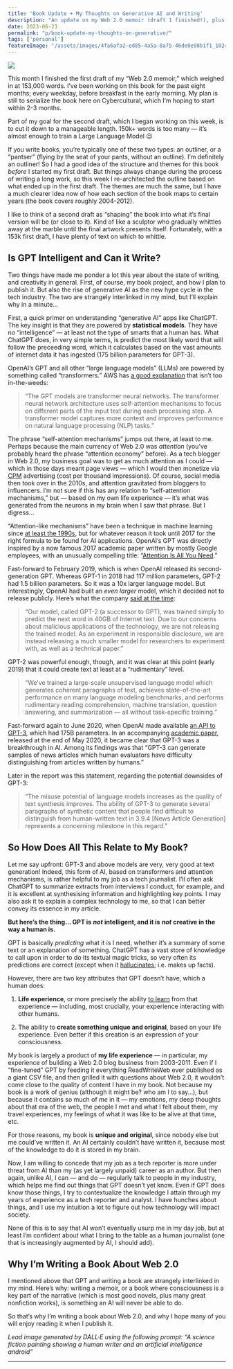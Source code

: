 ```yaml
---
title: 'Book Update + My Thoughts on Generative AI and Writing'
description: "An update on my Web 2.0 memoir (draft 1 finished!), plus thoughts on ChatGPT and its impact on society — especially on writers."
date: 2023-06-23
permalink: "p/book-update-my-thoughts-on-generative/"
tags: ['personal']
featureImage: "/assets/images/4fa6afa2-ed85-4a5a-8a75-46de0e98b1f1_1024x1024.jpg"
---
```

![](/assets/images/4fa6afa2-ed85-4a5a-8a75-46de0e98b1f1_1024x1024.jpg)

This month I finished the first draft of my “Web 2.0 memoir,” which weighed in at 153,000 words. I’ve been working on this book for the past eight months; every weekday, before breakfast in the early morning. My plan is still to serialize the book here on Cybercultural, which I’m hoping to start within 2-3 months.

Part of my goal for the second draft, which I began working on this week, is to cut it down to a manageable length. 150k+ words is too many — it’s almost enough to train a Large Language Model 😉

If you write books, you’re typically one of these two types: an outliner, or a “pantser” (flying by the seat of your pants, without an outline). I’m definitely an outliner! So I had a good idea of the structure and themes for this book _before_ I started my first draft. But things always change during the process of writing a long work, so this week I re-architected the outline based on what ended up in the first draft. The themes are much the same, but I have a much clearer idea now of how each section of the book maps to certain years (the book covers roughly 2004-2012).

I like to think of a second draft as “shaping” the book into what it’s final version will be (or close to it). Kind of like a sculptor who gradually whittles away at the marble until the final artwork presents itself. Fortunately, with a 153k first draft, I have plenty of text on which to whittle.

Is GPT Intelligent and Can it Write?
------------------------------------

Two things have made me ponder a lot this year about the state of writing, and creativity in general. First, of course, my book project, and how I plan to publish it. But also the rise of generative AI as the new hype cycle in the tech industry. The two are strangely interlinked in my mind, but I’ll explain why in a minute…

First, a quick primer on understanding “generative AI” apps like ChatGPT. The key insight is that they are powered by **statistical models**. They have no “intelligence” — at least not the type of smarts that a human has. What ChatGPT does, in very simple terms, is predict the most likely word that will follow the preceeding word, which it calculates based on the vast amounts of internet data it has ingested (175 billion parameters for GPT-3).

OpenAI’s GPT and all other “large language models” (LLMs) are powered by something called “transformers.” AWS has [a good explanation](https://aws.amazon.com/what-is/gpt/) that isn’t too in-the-weeds:

> “The GPT models are transformer neural networks. The transformer neural network architecture uses self-attention mechanisms to focus on different parts of the input text during each processing step. A transformer model captures more context and improves performance on natural language processing (NLP) tasks.”

The phrase “self-attention mechanisms” jumps out there, at least to me. Perhaps because the main currency of Web 2.0 was _attention_ (you’ve probably heard the phrase “attention economy” before). As a tech blogger in Web 2.0, my business goal was to get as much attention as I could — which in those days meant page views — which I would then monetize via [CPM](https://www.investopedia.com/terms/c/cpm.asp) advertising (cost per thousand impressions). Of course, social media then took over in the 2010s, and attention gravitated from bloggers to influencers. I’m not sure if this has any relation to “self-attention mechanisms,” but — based on my own life experience — it’s what was generated from the neurons in my brain when I saw that phrase. But I digress…

“Attention-like mechanisms” have been a technique in machine learning since [at least the 1990s](https://en.wikipedia.org/wiki/Attention_(machine_learning)), but for whatever reason it took until 2017 for the right formula to be found for AI applications. OpenAI’s GPT was directly inspired by a now famous 2017 academic paper written by mostly Google employees, with an unusually compelling title: “[Attention Is All You Need](https://arxiv.org/abs/1706.03762).”

Fast-forward to February 2019, which is when OpenAI released its second-generation GPT. Whereas GPT-1 in 2018 had 117 million parameters, GPT-2 had 1.5 billion parameters. So it was a 10x larger language model. But interestingly, OpenAI had built an _even larger_ model, which it decided not to release publicly. Here’s what the company [said at the time](https://web.archive.org/web/20190214171619/https://blog.openai.com/better-language-models/):

> “Our model, called GPT-2 (a successor to GPT), was trained simply to predict the next word in 40GB of Internet text. Due to our concerns about malicious applications of the technology, we are not releasing the trained model. As an experiment in responsible disclosure, we are instead releasing a much smaller model for researchers to experiment with, as well as a technical paper.”

GPT-2 was powerful enough, though, and it was clear at this point (early 2019) that it could create text at least at a “rudimentary” level.

> “We’ve trained a large-scale unsupervised language model which generates coherent paragraphs of text, achieves state-of-the-art performance on many language modeling benchmarks, and performs rudimentary reading comprehension, machine translation, question answering, and summarization — all without task-specific training.”

Fast-forward again to June 2020, when OpenAI made available [an API to GPT-3](https://web.archive.org/web/20200611150951/https://openai.com/blog/openai-api/), which had 175B parameters. In an accompanying [academic paper](https://arxiv.org/abs/2005.14165), released at the end of May 2020, it became clear that GPT-3 was a breakthrough in AI. Among its findings was that “GPT-3 can generate samples of news articles which human evaluators have difficulty distinguishing from articles written by humans.”

Later in the report was this statement, regarding the potential downsides of GPT-3:

> “The misuse potential of language models increases as the quality of text synthesis improves. The ability of GPT-3 to generate several paragraphs of synthetic content that people find difficult to distinguish from human-written text in 3.9.4 \[News Article Generation\] represents a concerning milestone in this regard.”

So How Does All This Relate to My Book?
---------------------------------------

Let me say upfront: GPT-3 and above models are very, very good at text generation! Indeed, this form of AI, based on transformers and attention mechanisms, is rather helpful to my job as a tech journalist. I’ll often ask ChatGPT to summarize extracts from interviews I conduct, for example, and it is excellent at synthesising information and highlighting key points. I may also ask it to explain a complex technology to me, so that I can better convey its essence in my article.

**But here’s the thing… GPT is** _**not**_ **intelligent, and it is** _**not**_ **creative in the way a human is.**

GPT is basically _predicting_ what it is I need, whether it’s a summary of some text or an explanation of something. ChatGPT has a vast store of knowledge to call upon in order to do its textual magic tricks, so very often its predictions are correct (except when it [hallucinates](https://en.wikipedia.org/wiki/Hallucination_(artificial_intelligence)); i.e. makes up facts).

However, there are two key attributes that GPT doesn’t have, which a human does:

1.  **Life experience**, or more precisely the ability [to learn](https://www.britannica.com/science/human-intelligence-psychology) from that experience — including, most crucially, your experience interacting with other humans.
    
2.  The ability to **create something unique and original**, based on your life experience. Even better if this creation is an expression of your consciousness.
    

My book is largely a product of **my life experience** — in particular, my experience of building a Web 2.0 blog business from 2003-2011. Even if I “fine-tuned” GPT by feeding it everything ReadWriteWeb ever published as a giant CSV file, and then grilled it with questions about Web 2.0, it wouldn’t come close to the quality of content I have in my book. Not because my book is a work of genius (although it might be? who am I to say…), but because it contains so much of _me_ in it — my emotions, my deep thoughts about that era of the web, the people I met and what I felt about them, my travel experiences, my feelings of what it was like to be alive at that time, etc.

For those reasons, my book is **unique and original**, since nobody else but me could’ve written it. An AI certainly couldn’t have written it, because most of the knowledge to do it is stored in my brain.

Now, I am willing to concede that my job as a tech reporter is more under threat from AI than my (as yet largely unpaid) career as an author. But then again, unlike AI, I can — and do — regularly talk to people in my industry, which helps me find out things that GPT doesn’t yet know. Even if GPT does know those things, I try to contextualize the knowledge I attain through my years of experience as a tech reporter and analyst. I have hunches about things, and I use my intuition a lot to figure out how technology will impact society.

None of this is to say that AI won’t eventually usurp me in my day job, but at least I’m confident about what I bring to the table as a human journalist (one that is increasingly augmented by AI, I should add).

Why I’m Writing a Book About Web 2.0
------------------------------------

I mentioned above that GPT and writing a book are strangely interlinked in my mind. Here’s why: writing a memoir, or a book where consciousness is a key part of the narrative (which is most good novels, plus many great nonfiction works), is something an AI will never be able to do.

So that’s why I’m writing a book about Web 2.0, and why I hope many of you will enjoy reading it when I publish it.

_Lead image generated by DALL·E using the following prompt: “A science fiction painting showing a human writer and an artificial intelligence android”_

* * *